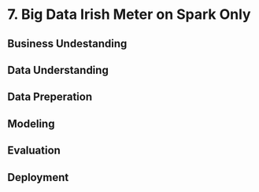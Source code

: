 # 7. Big Data Irish Meter on Spark Only

## Business Undestanding

## Data Understanding

## Data Preperation

## Modeling

## Evaluation

## Deployment